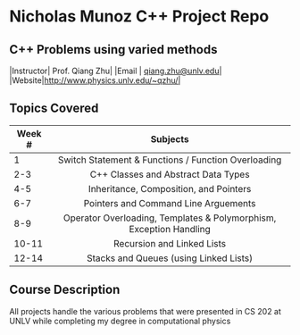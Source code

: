 # Nicholas Munoz C++ Project Repo
## C++ Problems using varied methods 
|Instructor| Prof. Qiang Zhu|
|Email | qiang.zhu@unlv.edu|
|Website|http://www.physics.unlv.edu/~qzhu/|

    
## Topics Covered
|Week # | Subjects|
|------|:--------:|
|1     |Switch Statement & Functions / Function Overloading|
|2-3     |C++ Classes and Abstract Data Types|
|4-5     |Inheritance, Composition, and Pointers|
|6-7     |Pointers and Command Line Arguements|
|8-9     |Operator Overloading, Templates & Polymorphism, Exception Handling|
|10-11     |Recursion and Linked Lists|
|12-14     |Stacks and Queues (using Linked Lists)|



 
## Course Description
All projects handle the various problems that were presented in CS 202 at UNLV while completing my degree in computational physics 

